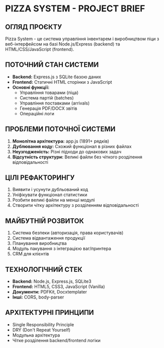 # PIZZA SYSTEM - PROJECT BRIEF

## ОГЛЯД ПРОЄКТУ
Pizza System - це система управління інвентарем і виробництвом піци з веб-інтерфейсом на базі Node.js/Express (backend) та HTML/CSS/JavaScript (frontend).

## ПОТОЧНИЙ СТАН СИСТЕМИ
- **Backend:** Express.js з SQLite базою даних
- **Frontend:** Статичні HTML сторінки з JavaScript
- **Основні функції:**
  - Управління товарами (піца)
  - Система партій (batches)
  - Управління поставками (arrivals)
  - Генерація PDF/DOCX звітів
  - Операційні логи

## ПРОБЛЕМИ ПОТОЧНОЇ СИСТЕМИ
1. **Монолітна архітектура:** app.js (1891+ рядків)
2. **Дублювання коду:** Схожий функціонал в різних файлах
3. **Неузгодженість:** Різні підходи до однакових задач
4. **Відсутність структури:** Великі файли без чіткого розділення відповідальності

## ЦІЛІ РЕФАКТОРИНГУ
1. Виявити і усунути дубльований код
2. Уніфікувати функціонал статистики
3. Розбити великі файли на менші модулі
4. Створити чітку архітектуру з розділенням відповідальності

## МАЙБУТНІЙ РОЗВИТОК
1. Система безпеки (авторизація, права користувачів)
2. Система відвантаження продукції
3. Планування виробництва
4. Модуль пакування з інтеграцією ваг/принтера
5. CRM для клієнтів

## ТЕХНОЛОГІЧНИЙ СТЕК
- **Backend:** Node.js, Express.js, SQLite3
- **Frontend:** HTML5, CSS3, JavaScript (Vanilla)
- **Документи:** PDFKit, Docxtemplater
- **Інші:** CORS, body-parser

## АРХІТЕКТУРНІ ПРИНЦИПИ
- Single Responsibility Principle
- DRY (Don't Repeat Yourself)
- Модульна архітектура
- Чітке розділення backend/frontend логіки
